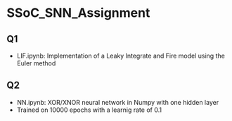 # SSoC_SNN_Assignment

## Q1

- LIF.ipynb: Implementation of a Leaky Integrate and Fire model using the Euler method

## Q2

- NN.ipynb: XOR/XNOR neural network in Numpy with one hidden layer
- Trained on 10000 epochs with a learnig rate of 0.1 
